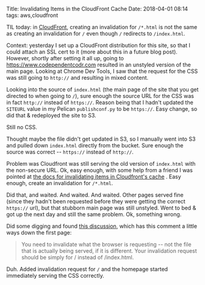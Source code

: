 Title: Invalidating Items in the CloudFront Cache
Date: 2018-04-01 08:14
tags: aws,cloudfront

TIL today: in [CloudFront](https://aws.amazon.com/cloudfront/), creating an invalidation for `/*.html` is not the same
as creating an invalidation for `/` even though `/` redirects to `/index.html`.

Context: yesterday I set up a CloudFront distribution for this site, so that I could attach an SSL cert to it (more
about this in a future blog post).  However, shortly after setting it all up, going to
<https://www.codependentcodr.com> resulted in an unstyled version of the main page.  Looking at Chrome Dev Tools, I saw
that the request for the CSS was still going to `http://` and resulting in mixed content.

Looking into the source of `index.html` (the main page of the site that you get directed to when going to `/`), sure
enough the source URL for the CSS was in fact `http://` instead of `https://`.  Reason being that I hadn't updated the
`SITEURL` value in my Pelican `publishconf.py` to be `https://`.  Easy change, so did that & redeployed the site to S3.

Still no CSS.

Thought maybe the file didn't get updated in S3, so I manually went into S3 and pulled down `index.html` directly from
the bucket.  Sure enough the source was correct -- `https://` instead of `http://`.

Problem was Cloudfront was still serving the old version of `index.html` with the non-secure URL.  Ok, easy enough,
with some help from a friend I was pointed at
[the docs for invalidating items in Cloudfront's cache](https://docs.aws.amazon.com/AmazonCloudFront/latest/DeveloperGuide/Invalidation.html#invalidating-objects-console)
.  Easy enough, create an invalidation for `/*.html`.

Did that, and waited.  And waited.  And waited.  Other pages served fine (since they hadn't been requested before they
were getting the correct `https://` url), but that stubborn main page was still unstyled.  Went to bed & got up the next
day and still the same problem.  Ok, something wrong.

Did some digging and found [this discussion](https://forums.aws.amazon.com/thread.jspa?threadID=263425), which has this
comment a little ways down the first page:

> You need to invalidate what the browser is requesting -- not the file that is actually being served, if it is
different. Your invalidation request should be simply for / instead of /index.html.

Duh.  Added invalidation request for `/` and the homepage started immediately serving the CSS correctly.
